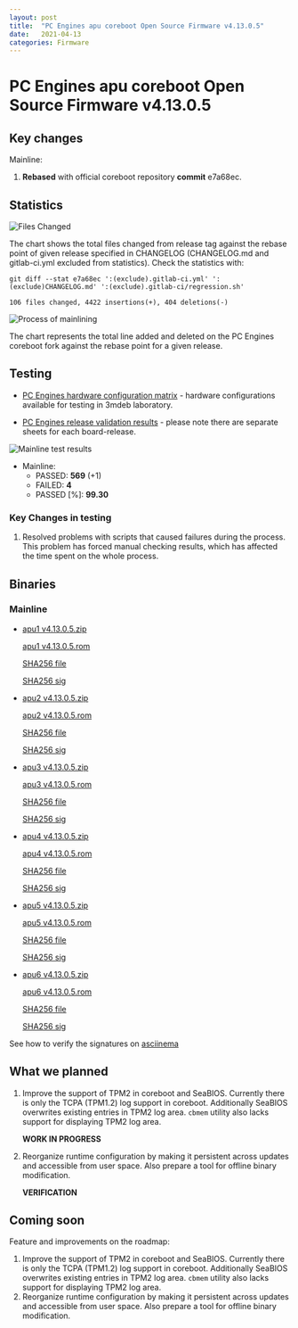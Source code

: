 ```yaml
---
layout: post
title:  "PC Engines apu coreboot Open Source Firmware v4.13.0.5"
date:   2021-04-13
categories: Firmware
---
```


# PC Engines apu coreboot Open Source Firmware v4.13.0.5

## Key changes

Mainline:

1. **Rebased** with official coreboot repository **commit** e7a68ec.

## Statistics

![Files Changed](https://cloud.3mdeb.com/index.php/s/J8jepHqk8K9nRHe/preview)

The chart shows the total files changed from release tag against the rebase
point of given release specified in CHANGELOG (CHANGELOG.md and gitlab-ci.yml
excluded from statistics). Check the statistics with:

```
git diff --stat e7a68ec ':(exclude).gitlab-ci.yml' ':(exclude)CHANGELOG.md' ':(exclude).gitlab-ci/regression.sh'
```

`106 files changed, 4422 insertions(+), 404 deletions(-)`

![Process of mainlining](https://cloud.3mdeb.com/index.php/s/n8QLLPsNayMq637/preview)

The chart represents the total line added and deleted on the PC Engines
coreboot fork against the rebase point for a given release.

## Testing

* [PC Engines hardware configuration matrix](https://cloud.3mdeb.com/index.php/s/sakiLj98Zxqz2D3/preview) - hardware configurations available for testing in 3mdeb laboratory.

* [PC Engines release validation results](https://3mdeb.us16.list-manage.com/track/click?u=fce95b885fc13fbf1db611816&id=96d9b426c0&e=16ffa34a09) - please note there are separate sheets for each board-release.

![Mainline test results](https://cloud.3mdeb.com/index.php/s/sF67YzfFekgYn8d/preview)

* Mainline:
  * PASSED: **569** (+1)
  * FAILED: **4**
  * PASSED [%]: **99.30**

### Key Changes in testing

1. Resolved problems with scripts that caused failures during the process. 
This problem has forced manual checking results, which has affected the time 
spent on the whole process.

## Binaries

### Mainline

* [apu1 v4.13.0.5.zip](https://3mdeb.com/open-source-firmware/pcengines/apu1/apu1_v4.13.0.5.zip)

  [apu1 v4.13.0.5.rom](https://3mdeb.com/open-source-firmware/pcengines/apu1/apu1_v4.13.0.5.rom)

  [SHA256 file](https://3mdeb.com/open-source-firmware/pcengines/apu1/apu1_v4.13.0.5.SHA256)

  [SHA256 sig](https://3mdeb.com/open-source-firmware/pcengines/apu1/apu1_v4.13.0.5.SHA256.sig)

* [apu2 v4.13.0.5.zip](https://3mdeb.com/open-source-firmware/pcengines/apu2/apu2_v4.13.0.5.zip)

  [apu2 v4.13.0.5.rom](https://3mdeb.com/open-source-firmware/pcengines/apu2/apu2_v4.13.0.5.rom)

  [SHA256 file](https://3mdeb.com/open-source-firmware/pcengines/apu2/apu2_v4.13.0.5.SHA256)

  [SHA256 sig](https://3mdeb.com/open-source-firmware/pcengines/apu2/apu2_v4.13.0.5.SHA256.sig)

* [apu3 v4.13.0.5.zip](https://3mdeb.com/open-source-firmware/pcengines/apu3/apu3_v4.13.0.5.zip)

  [apu3 v4.13.0.5.rom](https://3mdeb.com/open-source-firmware/pcengines/apu3/apu3_v4.13.0.5.rom)

  [SHA256 file](https://3mdeb.com/open-source-firmware/pcengines/apu3/apu3_v4.13.0.5.SHA256)

  [SHA256 sig](https://3mdeb.com/open-source-firmware/pcengines/apu3/apu3_v4.13.0.5.SHA256.sig)

* [apu4 v4.13.0.5.zip](https://3mdeb.com/open-source-firmware/pcengines/apu4/apu4_v4.13.0.5.zip)

  [apu4 v4.13.0.5.rom](https://3mdeb.com/open-source-firmware/pcengines/apu4/apu4_v4.13.0.5.rom)

  [SHA256 file](https://3mdeb.com/open-source-firmware/pcengines/apu4/apu4_v4.13.0.5.SHA256)

  [SHA256 sig](https://3mdeb.com/open-source-firmware/pcengines/apu4/apu4_v4.13.0.5.SHA256.sig)

* [apu5 v4.13.0.5.zip](https://3mdeb.com/open-source-firmware/pcengines/apu5/apu5_v4.13.0.5.zip)

  [apu5 v4.13.0.5.rom](https://3mdeb.com/open-source-firmware/pcengines/apu5/apu5_v4.13.0.5.rom)

  [SHA256 file](https://3mdeb.com/open-source-firmware/pcengines/apu5/apu5_v4.13.0.5.SHA256)

  [SHA256 sig](https://3mdeb.com/open-source-firmware/pcengines/apu5/apu5_v4.13.0.5.SHA256.sig)

* [apu6 v4.13.0.5.zip](https://3mdeb.com/open-source-firmware/pcengines/apu6/apu6_v4.13.0.5.zip)

  [apu6 v4.13.0.5.rom](https://3mdeb.com/open-source-firmware/pcengines/apu6/apu6_v4.13.0.5.rom)

  [SHA256 file](https://3mdeb.com/open-source-firmware/pcengines/apu6/apu6_v4.13.0.5.SHA256)

  [SHA256 sig](https://3mdeb.com/open-source-firmware/pcengines/apu6/apu6_v4.13.0.5.SHA256.sig)

See how to verify the signatures on [asciinema](https://asciinema.org/a/376207)

## What we planned

1. Improve the support of TPM2 in coreboot and SeaBIOS. Currently there is only
   the TCPA (TPM1.2) log support in coreboot. Additionally SeaBIOS overwrites
   existing entries in TPM2 log area. `cbmem` utility also lacks support for
   displaying TPM2 log area.

   **WORK IN PROGRESS**

2. Reorganize runtime configuration by making it persistent across updates and
   accessible from user space. Also prepare a tool for offline binary
   modification.

   **VERIFICATION**

## Coming soon

Feature and improvements on the roadmap:

1. Improve the support of TPM2 in coreboot and SeaBIOS. Currently there is only
   the TCPA (TPM1.2) log support in coreboot. Additionally SeaBIOS overwrites
   existing entries in TPM2 log area. `cbmem` utility also lacks support for
   displaying TPM2 log area.
2. Reorganize runtime configuration by making it persistent across updates and
   accessible from user space. Also prepare a tool for offline binary
   modification.
